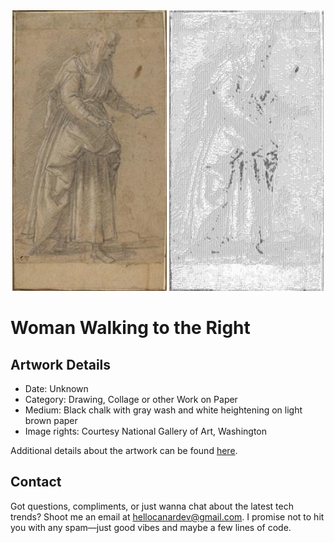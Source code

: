 <html>

<div align="center">
    <img width="49%" src="artwork.jpg" alt="artwork"/>
    <img width="49%" src="ascii_artwork.jpg" alt="artwork ASCII"/>
</div>

# Woman Walking to the Right

## Artwork Details

- Date: Unknown
- Category: Drawing, Collage or other Work on Paper
- Medium: Black chalk with gray wash and white heightening on light brown paper
- Image rights: Courtesy National Gallery of Art, Washington

Additional details about the artwork can be found [here](https://www.artsy.net/artwork/giovanni-baglione-woman-walking-to-the-right).

## Contact

Got questions, compliments, or just wanna chat about the latest tech trends? Shoot me an email
at [hellocanardev@gmail.com](mailto:hellocanardev@gmail.com). I promise not to hit you with any spam—just good vibes and
maybe a few lines of code.

</html>
